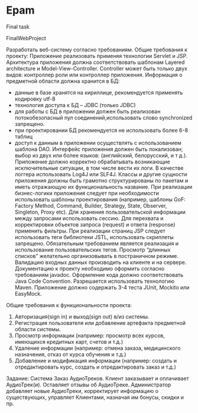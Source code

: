 # Epam
Final task

FinalWebProject

Разработать веб-систему согласно требованиям.
Общие требования к проекту:
Приложение реализовать применяя технологии Servlet и JSP.
Архитектура приложения должна соответствовать шаблонам Layered architecture и Model-View-Controller. Controller может быть только двух видов: контроллер роли или контроллер приложения.
Информация о предметной области должна хранится в БД:
- данные в базе хранятся на кириллице, рекомендуется применять кодировку utf-8
- технология доступа к БД – JDBC (только JDBC)
- для работы с БД в приложении должен быть реализован потокобезопасный пул соединений,использовать слово synchronized запрещено.
- при проектировании БД рекомендуется не использовать более 6-8 таблиц
- доступ к данным в приложении осуществлять с использованием шаблона DAO.
Интерфейс приложения должен быть локализован; выбор из двух или более языков: (английский, белорусский, и т д.).
Приложение должно корректно обрабатывать возникающие исключительные ситуации, в том числе вести их логи. В качестве логгера использовать Log4J или SLF4J.
Классы и другие сущности приложения должны быть грамотно структурированы по пакетам и иметь отражающую их функциональность название.
При реализации бизнес-логики приложения следует при необходимости использовать шаблоны проектирования (например, шаблоны GoF: Factory Method, Command, Builder, Strategy, State, Observer, Singleton, Proxy etc).
Для хранения пользовательской информации между запросами использовать сессию.
Для перехвата и корректировки объектов запроса (request) и ответа (response) применить фильтры.
При реализации страниц JSP следует использовать теги библиотеки JSTL, использовать скриплеты запрещено. Обязательным требованием является реализация и использование пользовательских тегов. Просмотр “длинных списков” желательно организовывать в постраничном режиме.
Валидацию входных данных производить на клиенте и на сервере.
Документацию к проекту необходимо оформить согласно требованиям javadoc.
Оформление кода должно соответствовать Java Code Convention.
Разрешается использовать технологию Maven.
Приложение должно содержать 3-4 теста JUnit, Mockito или EasyMock.

Общие требования к функциональности проекта:

1) Авторизация(sign in) и выход(sign out) в/из системы.
2) Регистрация пользователя или добавление артефакта предметной области системы.
3) Просмотр информации (например: просмотр всех курсов, имеющихся кредитных карт, счетов и т.д.)
4) Удаление информации (например: отмена заказа, медицинского назначения, отказ от курса обучения и т.д.)
5) Добавление и модификация информации (например: создать и отредактировать курс, создать и отредактировать заказ и т.д.)

Задание:
Система Заказ АудиоТреков. Клиент заказывает и оплачивает АудиоТрек(и). Оставляет отзывы об АудиоТреке. Администратор добавляет новые АудиоТреки, корректирует информацию о существующих, управляет Клиентами, назначая им бонусы, скидки и пр.
